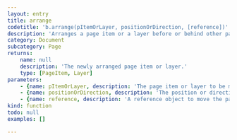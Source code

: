 ```yaml
---
layout: entry
title: arrange
codetitle: 'b.arrange(pItemOrLayer, positionOrDirection, [reference])'
description: 'Arranges a page item or a layer before or behind other page items or layers. If using the constants <code>b.FORWARD</code> or <code>b.BACKWARD</code> the object is sent forward or back one step. The constants <code>b.FRONT</code> or <code>b.BACK</code> send the object to the very front or very back. Using <code>b.FRONT</code> or <code>b.BACK</code> together with the optional reference object, sends the object in front or behind this reference object.'
category: Document
subcategory: Page
returns:
    name: null
    description: 'The newly arranged page item or layer.'
    type: [PageItem, Layer]
parameters:
    - {name: pItemOrLayer, description: 'The page item or layer to be moved to a new position.', optional: false, type: [PageItem, Layer]}
    - {name: positionOrDirection, description: 'The position or direction to move the page item or layer. Can be <code>b.FRONT</code>, <code>b.BACK</code>, <code>b.FORWARD</code> or <code>b.BACKWARD</code>.', optional: false, type: [String]}
    - {name: reference, description: 'A reference object to move the page item or layer behind or in front of.', optional: true, type: [null]}
kind: function
todo: null
examples: []

---
```

